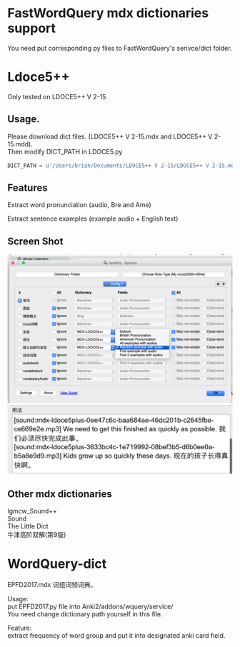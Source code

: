 # FastWordQuery mdx dictionaries support   
You need put corresponding py files to FastWordQuery's serivce/dict folder.   


# Ldoce5++   
Only tested on LDOCE5++ V 2-15

## Usage.  
Please download dict files. (LDOCE5++ V 2-15.mdx and LDOCE5++ V 2-15.mdd).  
Then modify DICT_PATH in LDOCE5.py
```python
DICT_PATH = u'/Users/brian/Documents/LDOCE5++ V 2-15/LDOCE5++ V 2-15.mdx'
```

## Features
Extract word pronunciation (audio, Bre and Ame)

Extract sentence examples (example audio + English text)   

## Screen Shot
<img src="https://github.com/yu7777/Ldoce5--/blob/master/Screen%20Shot%202019-09-16%20at%2011.37.49%20am.png">


<img src="https://github.com/yu7777/Ldoce5--/blob/master/Screen%20Shot%202019-09-21%20at%203.27.47%20pm.png">




## Other mdx dictionaries    
lgmcw_Sound++   
Sound   
The Little Dict     
牛津高阶双解(第9版)  

# WordQuery-dict
EPFD2017.mdx 词组词频词典。  

Usage:    
put EPFD2017.py file into Anki2/addons/wquery/service/    
You need change dictionary path yourself in this file.  

Feature:    
extract frequency of word group and put it into designated anki card field.
